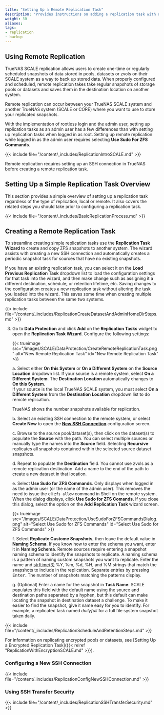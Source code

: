 ```yaml
---
title: "Setting Up a Remote Replication Task"
description: "Provides instructions on adding a replication task with a remote system."
weight: 30
aliases:
tags:
- replication
- backup
---
```


## Using Remote Replication

TrueNAS SCALE replication allows users to create one-time or regularly scheduled snapshots of data stored in pools, datasets or zvols on their SCALE system as a way to back up stored data. 
When properly configured and scheduled, remote replication takes take regular snapshots of storage pools or datasets and saves them in the destination location on another system. 

Remote replication can occur between your TrueNAS SCALE system and another TrueNAS system (SCALE or CORE) where you want to use to store your replicated snapshots. 

With the implementation of rootless login and the admin user, setting up replication tasks as an admin user has a few differences than with setting up replication tasks when logged in as root. Setting up remote replication while logged in as the admin user requires selecting **Use Sudo For ZFS Commands**. 

{{< include file="/content/_includes/ReplicationIntroSCALE.md" >}}

Remote replication requires setting up an SSH connection in TrueNAS before creating a remote replication task. 

## Setting Up a Simple Replication Task Overview 
This section provides a simple overview of setting up a replication task regardless of the type of replication, local or remote. 
It also covers the related steps you should take prior to configuring a replication task. 

{{< include file="/content/_includes/BasicReplicationProcess.md" >}}

## Creating a Remote Replication Task

To streamline creating simple replication tasks use the **Replication Task Wizard** to create and copy ZFS snapshots to another system. 
The wizard assists with creating a new SSH connection and automatically creates a periodic snapshot task for sources that have no existing snapshots.

If you have an existing replication task, you can select it on the **Load Previous Replication Task** dropdown list to load the configuration settings for that task into the wizard, and then make change such as assigning it a different destination, schedule, or retention lifetime, etc. 
Saving changes to the configuration creates a new replication task without altering the task you loaded into the wizard.
This saves some time when creating multiple replication tasks between the same two systems.

{{< include file="/content/_includes/ReplicationCreateDatasetAndAdminHomeDirSteps.md" >}}

3. Go to **Data Protection** and click **Add** on the **Replication Tasks** widget to open the **Replication Task Wizard**. Configure the following settings:
   
   {{< trueimage src="/images/SCALE/DataProtection/CreateRemoteReplicationTask.png" alt="New Remote Replication Task" id="New Remote Replication Task" >}}
   
   a. Select either **On this System** or **On a Different System** on the **Source Location** dropdown list. 
      If your source is a remote system, select **On a Different System**. The **Destination Location** automatically changes to **On this System**.       
      If your source is the local TrueNAS SCALE system, you must select **On a Different System** from the **Destination Location** dropdown list to do remote replication. 
      
      TrueNAS shows the number snapshots available for replication.
    
   b. Select an existing SSH connection to the remote system, or select **Create New** to open the **[New SSH Connection](#configure-a-new-ssh-connection)** configuration screen.
    
   c. Browse to the source pool/dataset(s), then click on the dataset(s) to populate the **Source** with the path. 
      You can select multiple sources or manually type the names into the **Source** field. 
      Selecting **Recursive** replicates all snapshots contained within the selected source dataset snapshots.

   d. Repeat to populate the **Destination** field. 
      You cannot use zvols as a remote replication destination. Add a name to the end of the path to create a new dataset in that location.
  
   e. Select **Use Sudo for ZFS Commands**. Only displays when logged in as the admin user (or the name of the admin user). 
      This removes the need to issue the cli `zfs allow` command in Shell on the remote system. 
      When the dialog displays, click **Use Sudo for ZFS Comands**. If you close this dialog, select the option on the **Add Replication Task** wizard screen.

   {{< trueimage src="/images/SCALE/DataProtection/UseSudoForZFSCommandsDialog.png" alt="Select Use Sudo for ZFS Commands" id="Select Use Sudo for ZFS Commands" >}}
    
   f. Select **Replicate Custome Snapshots**, then leave the default value in **Naming Schema**.
      If you know how to enter the schema you want, enter it in **Naming Schema**.
      Remote sources require entering a snapshot naming schema to identify the snapshots to replicate. 
      A naming schema is a pattern of naming custom snapshots you want to replicate. 
      Enter the name and [strftime(3)](https://man7.org/linux/man-pages/man3/strftime.3.html) %Y, %m, %d, %H, and %M strings that match the snapshots to include in the replication. Separate entries by pressing <kbd>Enter</kbd>. The number of snapshots matching the patterns display.

   g. (Optional) Enter a name for the snapshot in **Task Name**. 
      SCALE populates this field with the default name using the source and destination paths separated by a hyphen, but this default can make locating the snapshot in destination dataset a challenge. 
      To make it easier to find the snapshot, give it name easy for you to identify. For example, a replicated task named *dailyfull* for a full file system snapshot taken daily. 
    
{{< include file="/content/_includes/ReplicationScheduleAndRetentionSteps.md" >}}

For information on replicating encrypted pools or datasets, see [Setting Up a Encrypted Replication Task]({{< relref "ReplicationWithEncryptionSCALE.md" >}}).

### Configuring a New SSH Connection

{{< include file="/content/_includes/ReplicationConfigNewSSHConnection.md" >}}

### Using SSH Transfer Security 

{{< include file="/content/_includes/ReplicationSSHTransferSecurity.md" >}}
